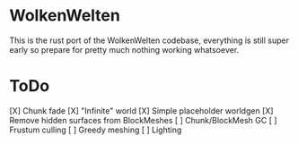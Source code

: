 # WolkenWelten
This is the rust port of the WolkenWelten codebase, everything is still super early so prepare for pretty much nothing
working whatsoever.

# ToDo
[X] Chunk fade
[X] "Infinite" world
[X] Simple placeholder worldgen
[X] Remove hidden surfaces from BlockMeshes
[ ] Chunk/BlockMesh GC
[ ] Frustum culling
[ ] Greedy meshing
[ ] Lighting